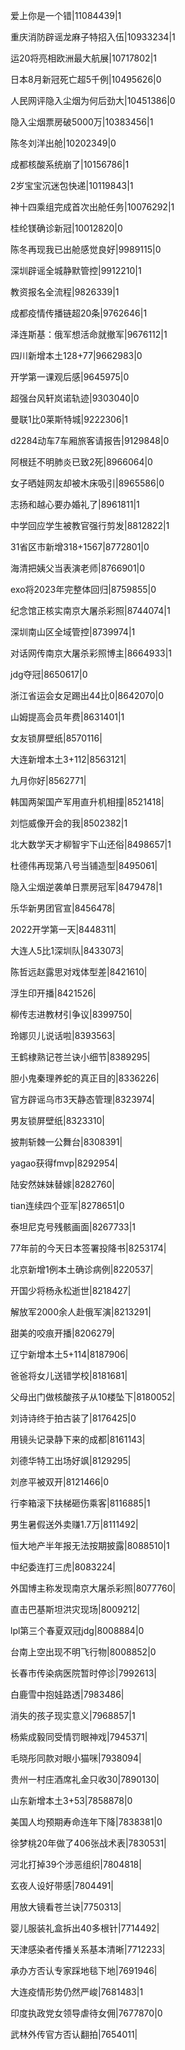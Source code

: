 爱上你是一个错|11084439|1

重庆消防辟谣龙麻子特招入伍|10933234|1

运20将亮相欧洲最大航展|10717802|1

日本8月新冠死亡超5千例|10495626|0

人民网评隐入尘烟为何后劲大|10451386|0

隐入尘烟票房破5000万|10383456|1

陈冬刘洋出舱|10202349|0

成都核酸系统崩了|10156786|1

2岁宝宝沉迷包快递|10119843|1

神十四乘组完成首次出舱任务|10076292|1

桂纶镁确诊新冠|10012820|0

陈冬再现我已出舱感觉良好|9989115|0

深圳辟谣全城静默管控|9912210|1

教资报名全流程|9826339|1

成都疫情传播链超20条|9762646|1

泽连斯基：俄军想活命就撤军|9676112|1

四川新增本土128+77|9662983|0

开学第一课观后感|9645975|0

超强台风轩岚诺轨迹|9303040|0

曼联1比0莱斯特城|9222306|1

d2284动车7车厢旅客请报告|9129848|0

阿根廷不明肺炎已致2死|8966064|0

女子晒娃网友却被木床吸引|8965586|0

志扬和越心要办婚礼了|8961811|1

中学回应学生被教官强行剪发|8812822|1

31省区市新增318+1567|8772801|0

海清把姨父当表演老师|8766901|0

exo将2023年完整体回归|8759855|0

纪念馆正核实南京大屠杀彩照|8744074|1

深圳南山区全域管控|8739974|1

对话网传南京大屠杀彩照博主|8664933|1

jdg夺冠|8650617|0

浙江省运会女足踢出44比0|8642070|0

山姆提高会员年费|8631401|1

女友锁屏壁纸|8570116|

大连新增本土3+112|8563121|

九月你好|8562771|

韩国两架国产军用直升机相撞|8521418|

刘恺威像开会的我|8502382|1

北大数学天才柳智宇下山还俗|8498657|1

杜德伟再现第八号当铺造型|8495061|

隐入尘烟逆袭单日票房冠军|8479478|1

乐华新男团官宣|8456478|

2022开学第一天|8448311|

大连人5比1深圳队|8433073|

陈哲远赵露思对戏体型差|8421610|

浮生印开播|8421526|

柳传志进教材引争议|8399750|

玲娜贝儿说话啦|8393563|

王鹤棣熟记苍兰诀小细节|8389295|

胆小鬼秦理养蛇的真正目的|8336226|

官方辟谣乌市3天静态管理|8323974|

男友锁屏壁纸|8323310|

披荆斩棘一公舞台|8308391|

yagao获得fmvp|8292954|

陆安然妹妹替嫁|8282760|

tian连续四个亚军|8278651|0

泰坦尼克号残骸画面|8267733|1

77年前的今天日本签署投降书|8253174|

北京新增1例本土确诊病例|8220537|

开国少将杨永松逝世|8218427|

解放军2000余人赴俄军演|8213291|

甜美的咬痕开播|8206279|

辽宁新增本土5+114|8187906|

爸爸将女儿送错学校|8181681|

父母出门做核酸孩子从10楼坠下|8180052|

刘诗诗终于拍古装了|8176425|0

用镜头记录静下来的成都|8161143|

刘德华特工出场好飒|8129295|

刘彦平被双开|8121466|0

行李箱滚下扶梯砸伤乘客|8116885|1

男生暑假送外卖赚1.7万|8111492|

恒大地产半年报无法按期披露|8088510|1

中纪委连打三虎|8083224|

外国博主称发现南京大屠杀彩照|8077760|

直击巴基斯坦洪灾现场|8009212|

lpl第三个春夏双冠jdg|8008884|0

台南上空出现不明飞行物|8008852|0

长春市传染病医院暂时停诊|7992613|

白鹿雪中抱娃路透|7983486|

消失的孩子现实意义|7968857|1

杨紫成毅同受情罚眼神戏|7945371|

毛晓彤同款对眼小猫咪|7938094|

贵州一村庄酒席礼金只收30|7890130|

山东新增本土3+53|7858878|0

美国人均预期寿命连年下降|7838381|0

徐梦桃20年做了406张战术表|7830531|

河北打掉39个涉恶组织|7804818|

玄夜人设好带感|7804491|

用放大镜看苍兰诀|7750313|

婴儿服装礼盒拆出40多根针|7714492|

天津感染者传播关系基本清晰|7712233|

承办方否认专家踩地毯下地|7691946|

大连疫情形势仍然严峻|7681483|1

印度执政党女领导虐待女佣|7677870|0

武林外传官方否认翻拍|7654011|

